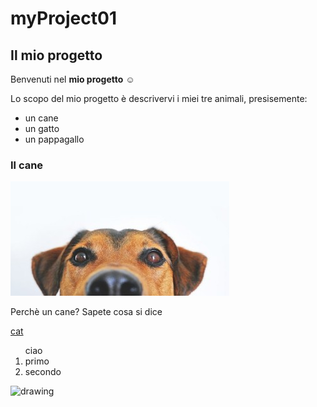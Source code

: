 # myProject01
## Il mio progetto
Benvenuti nel **mio progetto** :relaxed:

Lo scopo del mio progetto è descrivervi i miei tre animali, presisemente:

* un cane 
* un gatto
* un pappagallo

### Il cane

![dog](dog-640a.jpg)

Perchè un cane? Sapete cosa si dice

[cat](https://developer.ridgerun.com/wiki/images/8/80/Egyptian_cat.jpg)



<ol> ciao
  <li> primo
  <li> secondo
</ol>


  
<img src="https://developer.ridgerun.com/wiki/images/8/80/Egyptian_cat.jpg" alt="drawing" width="200"/>
